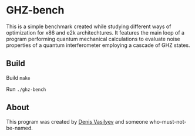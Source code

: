 # GHZ-bench

This is a simple benchmark created while studying different ways of optimization for x86 and e2k architechtures. It features the main loop of a program performing quantum mechanical calculations to evaluate noise properties of a quantum interferometer employing a cascade of GHZ states.

## Build

Build
`make`

Run
`./ghz-bench`

## About

This program was created by [Denis Vasilyev](https://github.com/Vutshi) and someone who-must-not-be-named.
